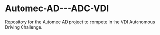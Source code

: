 # Automec-AD---ADC-VDI
Repository for the Automec AD  project to compete in the VDI Autonomous Driving Challenge.
